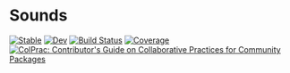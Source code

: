 # Sounds

[![Stable](https://img.shields.io/badge/docs-stable-blue.svg)](https://serenity4.github.io/Sounds.jl/stable)
[![Dev](https://img.shields.io/badge/docs-dev-blue.svg)](https://serenity4.github.io/Sounds.jl/dev)
[![Build Status](https://github.com/serenity4/Sounds.jl/actions/workflows/CI.yml/badge.svg?branch=main)](https://github.com/serenity4/Sounds.jl/actions/workflows/CI.yml?query=branch%3Amain)
[![Coverage](https://codecov.io/gh/serenity4/Sounds.jl/branch/main/graph/badge.svg)](https://codecov.io/gh/serenity4/Sounds.jl)
[![ColPrac: Contributor's Guide on Collaborative Practices for Community Packages](https://img.shields.io/badge/ColPrac-Contributor's%20Guide-blueviolet)](https://github.com/SciML/ColPrac)
